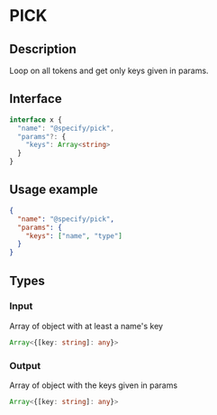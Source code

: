 # PICK

## Description

Loop on all tokens and get only keys given in params.

## Interface 
```ts
interface x {
  "name": "@specify/pick",
  "params"?: {
    "keys": Array<string>
  }
}
```
## Usage example
```json
{
  "name": "@specify/pick",
  "params": {
    "keys": ["name", "type"]
  }
}
```

## Types

### Input

Array of object with at least a name's key

```ts
Array<{[key: string]: any}>
```

### Output
Array of object with the keys given in params
```ts
Array<{[key: string]: any}>
```
